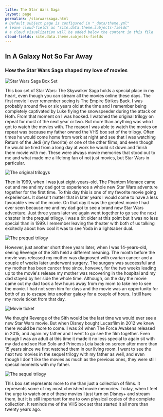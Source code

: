 ```yaml
---
title: The Star Wars Saga
layout: page
permalink: /starwarssaga.html
# Default subject page is configured in "_data/theme.yml"
# leave cloud-fields as "site.data.theme.subjects-fields"
# a cloud visualization will be added below the content in this file
cloud-fields: site.data.theme.subjects-fields
---
```


## In A Galaxy Not So Far Away

### How the Star Wars Saga shaped my love of movies

![Star Wars Saga Box Set](/movie-collection/objects/starwarsexhibit1.jpg)

This box set of Star Wars: The Skywalker Saga holds a special place in my heart, even though you can stream all the movies online these days. The first movie I ever remember seeing is The Empire Strikes Back. I was probably around five or six years old at the time and I remember being completely captivated by Luke flying the snowspeeder during the attack on Hoth. From that moment on I was hooked. I watched the original trilogy on repeat for most of the next year or two. But more than anything was who I got to watch the movies with. The reason I was able to watch the movies on repeat was because my father owned the VHS box set of the trilogy. Often times he would come home from work at night and see that I was watching Return of the Jedi (my favorite) or one of the other films, and even though he would be tired from a long day at work he would sit down and finish them movie with me. These were always movie memories that stood out to me and what made me a lifelong fan of not just movies, but Star Wars in particular.   

![The original trilogys](/movie-collection/objects/starwarsexhibit2.jpg)

Then in 1999, when I was just eight-years-old, The Phantom Menace came out and me and my dad got to experience a whole new Star Wars adventure together for the first time. To this day this is one of my favorite movie going experiences. It doesn't matter that in later years I would come to have a less favorable view of the movie. On that day it was the greatest movie I had ever seen because me and my dad got to see a brand new Star Wars adventure. Just three years later we again went together to go see the next chapter in the prequel trilogy. I was a bit older at this point but it was no less special than in 1999. I remember leaving the theater with both of us talking excitedly about how cool it was to see Yoda in a lightsaber dual.

![The prequel trilogy](/movie-collection/objects/starwarsexhibit3.jpg)

However, just another short three years later, when I was 14-years-old, seeing Revenge of the Sith held a different meaning. The month before the movie was released my mother was diagnosed with ovarian cancer and a couple of weeks later underwent surgery. The surgery was successful and my mother has been cancer free since, however, for the two weeks leading up to the movie's release my mother was recovering in the hospital and my dad stayed by her side the whole time. Although, on the day the movie came out my dad took a few hours away from my mom to take me to see the movie. I had not seen him for days and the movie was an opportunity for both of us to escape into another galaxy for a couple of hours. I still have my movie ticket from that day.

![Movie ticket](/movie-collection/objects/starwarsexhibit4.jpg)

We thought Revenge of the Sith would be the last time we would ever see a new Star Wars movie. But when Disney bought Lucasfilm in 2012 we knew there would be more to come. I was 24 when The Force Awakens released in 2015, and again my father and I went to go see the film together. Even though I was an adult at this time it made it no less special to again sit with my dad and see Han Solo and Princess Leia back on screen after more than 15 years since we first watched them in our living room. I went to see the next two movies in the sequel trilogy with my father as well, and even though I don't like the movies as much as the previous ones, they were still special moments with my father. 

![The sequel trilogy](/movie-collection/objects/starwarsexhibit5.jpg)

This box set represents more to me than just a collection of films. It represents some of my most cherished movie memories. Today, when I feel the urge to watch one of these movies I just turn on Disney+ and stream them, but it is still important for me to own physical copies of the complete collection. It reminds me of the VHS box set that started it all more than twenty years ago.  
